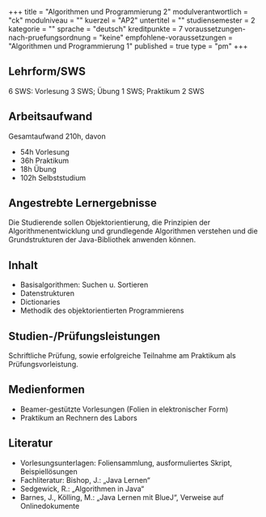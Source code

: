 +++
title = "Algorithmen und Programmierung 2"
modulverantwortlich = "ck"
modulniveau = ""
kuerzel = "AP2"
untertitel = ""
studiensemester = 2
kategorie = ""
sprache = "deutsch"
kreditpunkte = 7
voraussetzungen-nach-pruefungsordnung = "keine"
empfohlene-voraussetzungen = "Algorithmen und Programmierung 1"
published = true
type = "pm"
+++

## Lehrform/SWS

6 SWS: Vorlesung 3 SWS; Übung 1 SWS; Praktikum 2 SWS

## Arbeitsaufwand

Gesamtaufwand 210h, davon

- 54h Vorlesung
- 36h Praktikum
- 18h Übung
- 102h Selbststudium

## Angestrebte Lernergebnisse

Die Studierende sollen Objektorientierung, die Prinzipien der Algorithmenentwicklung und grundlegende Algorithmen verstehen und die Grundstrukturen der Java-Bibliothek anwenden können.

## Inhalt
* Basisalgorithmen: Suchen u. Sortieren
* Datenstrukturen
* Dictionaries
* Methodik des objektorientierten Programmierens

## Studien-/Prüfungsleistungen

Schriftliche Prüfung, sowie erfolgreiche Teilnahme am Praktikum als Prüfungsvorleistung.

## Medienformen

* Beamer-gestützte Vorlesungen (Folien in elektronischer Form)
* Praktikum an Rechnern des Labors

## Literatur

- Vorlesungsunterlagen: Foliensammlung, ausformuliertes Skript, Beispiellösungen
- Fachliteratur: Bishop, J.: „Java Lernen“
- Sedgewick, R.: „Algorithmen in Java“
- Barnes, J., Kölling, M.: „Java Lernen mit BlueJ“, Verweise auf Onlinedokumente

